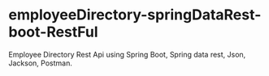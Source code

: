 # employeeDirectory-springDataRest-boot-RestFul
Employee Directory Rest Api  using Spring Boot, Spring data rest, Json, Jackson, Postman.
